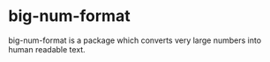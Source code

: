 # big-num-format

big-num-format is a package which converts very large numbers into human readable text.
